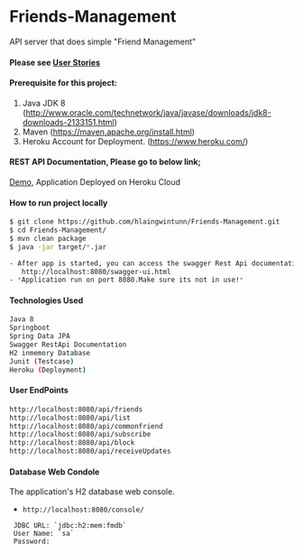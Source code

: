# Friends-Management
API server that does simple "Friend Management"

#### Please see [User Stories](https://github.com/hlaingwintunn/Friends-Management/blob/master/User_Stories.md)


#### Prerequisite for this project:
1. Java JDK 8 (http://www.oracle.com/technetwork/java/javase/downloads/jdk8-downloads-2133151.html)
2. Maven  (https://maven.apache.org/install.html)
3. Heroku Account for Deployment. (https://www.heroku.com/)


#### REST API Documentation, Please go to below link;
[Demo](https://friend-management-restapi.herokuapp.com/swagger-ui.html#/), Application Deployed on Heroku Cloud



#### How to run project locally
```sh
$ git clone https://github.com/hlaingwintunn/Friends-Management.git
$ cd Friends-Management/
$ mvn clean package
$ java -jar target/*.jar

- After app is started, you can access the swagger Rest Api documentation with 
   http://localhost:8080/swagger-ui.html
- *Application run on port 8080.Make sure its not in use!*
```


#### Technologies Used
```sh
Java 8
Springboot
Spring Data JPA
Swagger RestApi Documentation
H2 inmemory Database
Junit (Testcase)
Heroku (Deployment)
```


#### User EndPoints
```sh
http://localhost:8080/api/friends
http://localhost:8080/api/list
http://localhost:8080/api/commonfriend
http://localhost:8080/api/subscribe
http://localhost:8080/api/block
http://localhost:8080/api/receiveUpdates
```


#### Database Web Condole
The application's H2 database web console.
- `http://localhost:8080/console/`
```
 JDBC URL: `jdbc:h2:mem:fmdb`
 User Name: `sa`
 Password:
 ```
